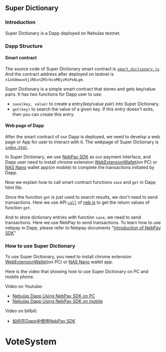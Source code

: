 ## Super Dictionary

### Introduction
Super Dictionary is a Dapp deployed on Nebulas testnet.

### Dapp Structure
#### Smart contract
The source code of Super Dictionary smart contract is [`smart_dictionary.js`](smartContract/smart_dictionary.js). And the contract address after deployed on testnet is `n1oXdmwuo5jJRExnZR5rbceMEyzRsPeALgm`.

Super Dictionary is a simple smart contract that stores and gets key/value  pairs. It has two functions for Dapp user to use: 
* `save(key, value)` to create a entry(key/value pair) into Super Dictionary.
* `get(key)` to search the value of a given key. If this entry doesn't exits, then you can create this entry.

#### Web page of Dapp
After the smart contract of our Dapp is deployed, we need to develop a web page or App for user to interact with it. The webpage of Super Dictionary is [`index.html`](http://39.105.36.104:8080/index.html). 

In Super Dictionary, we use [NebPay SDK](https://github.com/nebulasio/nebPay) as our payment interface, and Dapp user need to install chrome extension [WebExtensionWallet](https://github.com/ChengOrangeJu/WebExtensionWallet)(on PC) or [NAS Nano](https://blog.nebulas.io/2018/05/10/announcement-of-official-app/) wallet app(on mobile) to complete the transactions initiated by Dapp.


Now we explain how to call smart contract functions `save` and `get` in Dapp html file.

Since the function `get` is just used to search results, we don't need to send transactions. Here we use API [`call`](https://github.com/nebulasio/neb.js/blob/master/docs/API.html) of [neb.js](https://github.com/nebulasio/neb.js) to get the return values of function `get`. 

And to store dictionary entries with function `save`, we need to send transactions. Here we use NebPay to send transactions. To learn how to use nebpay in Dapp, please refer to Nebpay documents "[Introduction of NebPay SDK](https://github.com/nebulasio/nebPay/blob/master/doc/NebPay_Introduction.md)"


### How to use Super Dictionary

To use Super Dictionary, you need to install chrome extension [WebExtensionWallet](https://github.com/ChengOrangeJu/WebExtensionWallet)(on PC) or [NAS Nano](https://blog.nebulas.io/2018/05/10/announcement-of-official-app/) wallet app.

Here is the video that showing how to use Super Dictionary on PC and mobile phone.

Video on Youtube: 
* [Nebulas Dapp Using NebPay SDK on PC](https://www.youtube.com/watch?v=FSFZqoUIT8A&t=0s&list=PLjOT77mdhlRjYQy7KhsNOu7TUpqoBskBk&index=1)
* [Nebulas Dapp Using NebPay SDK on mobile](https://www.youtube.com/watch?v=Cjlo9KKwlNE&index=1&list=PLjOT77mdhlRjYQy7KhsNOu7TUpqoBskBk)

Video on bilibili:
* [如何在Dapp中使用NebPay SDK](https://www.bilibili.com/video/av23217213/?spm_id_from=333.23.home_video_list.1)



# VoteSystem
